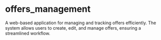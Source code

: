 # offers_management
A web-based application for managing and tracking offers efficiently. The system allows users to create, edit, and manage offers, ensuring a streamlined workflow.  
